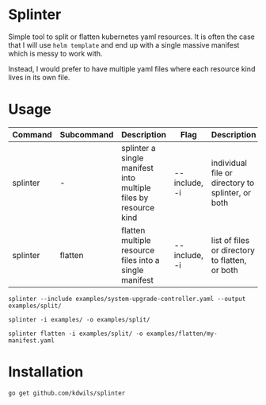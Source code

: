 # Splinter

Simple tool to split or flatten kubernetes yaml resources. It is often the case that I will use `helm template` and end up with a single massive manifest which is messy to work with. 

Instead, I would prefer to have multiple yaml files where each resource kind lives in its own file.

# Usage
| Command | Subcommand | Description | Flag | Description | Flag | Description |  
| --- | ----------- | --- | --- | --- | --- | --- |
| splinter | - | splinter a single manifest into multiple files by resource kind | --include, -i | individual file or directory to splinter, or both  | --output, -o | directory to output manifests to |
| splinter | flatten | flatten multiple resource files into a single manifest | --include, -i | list of files or directory to flatten, or both | --output, -i | path & filename to output manifest to |

`splinter --include examples/system-upgrade-controller.yaml --output examples/split/`

`splinter -i examples/ -o examples/split/`

`splinter flatten -i examples/split/ -o examples/flatten/my-manifest.yaml`

# Installation

`go get github.com/kdwils/splinter`